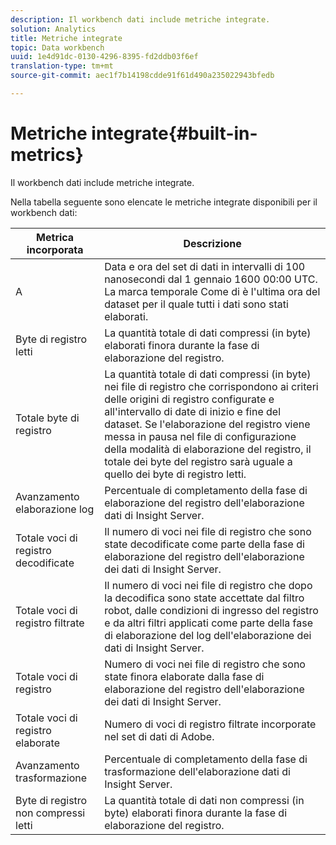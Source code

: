 ```yaml
---
description: Il workbench dati include metriche integrate.
solution: Analytics
title: Metriche integrate
topic: Data workbench
uuid: 1e4d91dc-0130-4296-8395-fd2ddb03f6ef
translation-type: tm+mt
source-git-commit: aec1f7b14198cdde91f61d490a235022943bfedb

---
```



# Metriche integrate{#built-in-metrics}

Il workbench dati include metriche integrate.

Nella tabella seguente sono elencate le metriche integrate disponibili per il workbench dati:

| Metrica incorporata | Descrizione |
|---|---|
| A | Data e ora del set di dati in intervalli di 100 nanosecondi dal 1 gennaio 1600 00:00 UTC. La marca temporale Come di è l&#39;ultima ora del dataset per il quale tutti i dati sono stati elaborati. |
| Byte di registro letti | La quantità totale di dati compressi (in byte) elaborati finora durante la fase di elaborazione del registro. |
| Totale byte di registro | La quantità totale di dati compressi (in byte) nei file di registro che corrispondono ai criteri delle origini di registro configurate e all&#39;intervallo di date di inizio e fine del dataset. Se l&#39;elaborazione del registro viene messa in pausa nel file di configurazione della modalità di elaborazione del registro, il totale dei byte del registro sarà uguale a quello dei byte di registro letti. |
| Avanzamento elaborazione log | Percentuale di completamento della fase di elaborazione del registro dell&#39;elaborazione dati di Insight Server. |
| Totale voci di registro decodificate | Il numero di voci nei file di registro che sono state decodificate come parte della fase di elaborazione del registro dell&#39;elaborazione dei dati di Insight Server. |
| Totale voci di registro filtrate | Il numero di voci nei file di registro che dopo la decodifica sono state accettate dal filtro robot, dalle condizioni di ingresso del registro e da altri filtri applicati come parte della fase di elaborazione del log dell&#39;elaborazione dei dati di Insight Server. |
| Totale voci di registro | Numero di voci nei file di registro che sono state finora elaborate dalla fase di elaborazione del registro dell&#39;elaborazione dei dati di Insight Server. |
| Totale voci di registro elaborate | Numero di voci di registro filtrate incorporate nel set di dati di Adobe. |
| Avanzamento trasformazione | Percentuale di completamento della fase di trasformazione dell&#39;elaborazione dati di Insight Server. |
| Byte di registro non compressi letti | La quantità totale di dati non compressi (in byte) elaborati finora durante la fase di elaborazione del registro. |


